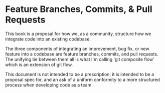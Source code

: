 # Feature Branches, Commits, & Pull Requests

This book is a proposal for how we, as a community, structure how we integrate
code into an existing codebase.

The three components of integrating an improvement, bug fix, or new feature into
a codebase are feature branches, commits, and pull requests. The unifying tie
between them all is what I'm calling 'git composite flow' which is an extension
of git flow.

This document is not intended to be a prescription; it is intended to be a
proposal spec for, and an ask of a uniform conformity to a more structured
process when developing code as a team.

